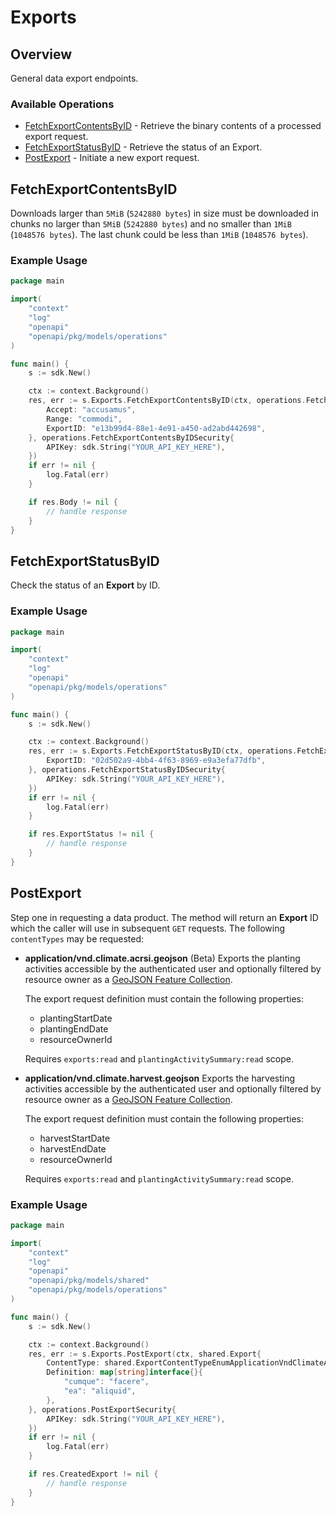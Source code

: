 # Exports

## Overview

General data export endpoints.

### Available Operations

* [FetchExportContentsByID](#fetchexportcontentsbyid) - Retrieve the binary contents of a processed export request.
* [FetchExportStatusByID](#fetchexportstatusbyid) - Retrieve the status of an Export.
* [PostExport](#postexport) - Initiate a new export request.

## FetchExportContentsByID

Downloads larger than `5MiB` (`5242880 bytes`) in size must be downloaded in chunks no larger than `5MiB` (`5242880 bytes`) and no smaller than `1MiB` (`1048576 bytes`). The last chunk could be less than `1MiB` (`1048576 bytes`).

### Example Usage

```go
package main

import(
	"context"
	"log"
	"openapi"
	"openapi/pkg/models/operations"
)

func main() {
    s := sdk.New()

    ctx := context.Background()
    res, err := s.Exports.FetchExportContentsByID(ctx, operations.FetchExportContentsByIDRequest{
        Accept: "accusamus",
        Range: "commodi",
        ExportID: "e13b99d4-88e1-4e91-a450-ad2abd442698",
    }, operations.FetchExportContentsByIDSecurity{
        APIKey: sdk.String("YOUR_API_KEY_HERE"),
    })
    if err != nil {
        log.Fatal(err)
    }

    if res.Body != nil {
        // handle response
    }
}
```

## FetchExportStatusByID

Check the status of an **Export** by ID.

### Example Usage

```go
package main

import(
	"context"
	"log"
	"openapi"
	"openapi/pkg/models/operations"
)

func main() {
    s := sdk.New()

    ctx := context.Background()
    res, err := s.Exports.FetchExportStatusByID(ctx, operations.FetchExportStatusByIDRequest{
        ExportID: "02d502a9-4bb4-4f63-8969-e9a3efa77dfb",
    }, operations.FetchExportStatusByIDSecurity{
        APIKey: sdk.String("YOUR_API_KEY_HERE"),
    })
    if err != nil {
        log.Fatal(err)
    }

    if res.ExportStatus != nil {
        // handle response
    }
}
```

## PostExport

Step one in requesting a data product. The method will return an **Export** ID which the caller will use in subsequent `GET` requests.
The following `contentTypes` may be requested:
  * __application/vnd.climate.acrsi.geojson__ (Beta)
     Exports the planting activities accessible by the authenticated user and optionally filtered by resource owner
     as a [GeoJSON Feature Collection](https://tools.ietf.org/html/rfc7946#page-12).

     The export request definition must contain the following properties:
       * plantingStartDate
       * plantingEndDate
       * resourceOwnerId

     Requires `exports:read` and `plantingActivitySummary:read` scope.
  
  * __application/vnd.climate.harvest.geojson__
     Exports the harvesting activities accessible by the authenticated user and optionally filtered by resource owner
     as a [GeoJSON Feature Collection](https://tools.ietf.org/html/rfc7946#page-12).

     The export request definition must contain the following properties:
       * harvestStartDate
       * harvestEndDate
       * resourceOwnerId

     Requires `exports:read` and `plantingActivitySummary:read` scope.

### Example Usage

```go
package main

import(
	"context"
	"log"
	"openapi"
	"openapi/pkg/models/shared"
	"openapi/pkg/models/operations"
)

func main() {
    s := sdk.New()

    ctx := context.Background()
    res, err := s.Exports.PostExport(ctx, shared.Export{
        ContentType: shared.ExportContentTypeEnumApplicationVndClimateAcrsiGeojson,
        Definition: map[string]interface{}{
            "cumque": "facere",
            "ea": "aliquid",
        },
    }, operations.PostExportSecurity{
        APIKey: sdk.String("YOUR_API_KEY_HERE"),
    })
    if err != nil {
        log.Fatal(err)
    }

    if res.CreatedExport != nil {
        // handle response
    }
}
```
